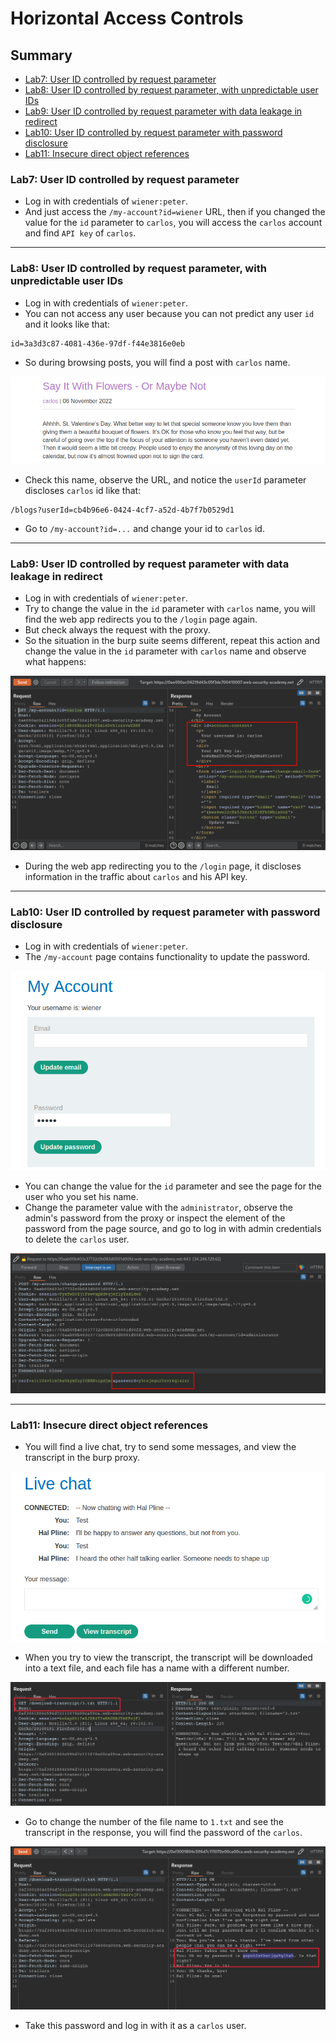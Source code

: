 # Horizontal Access Controls
## Summary
- [Lab7: User ID controlled by request parameter]()
- [Lab8: User ID controlled by request parameter, with unpredictable user IDs]()
- [Lab9: User ID controlled by request parameter with data leakage in redirect]()
- [Lab10: User ID controlled by request parameter with password disclosure]()
- [Lab11: Insecure direct object references]()

### Lab7: User ID controlled by request parameter
- Log in with credentials of `wiener:peter`.
- And just access the `/my-account?id=wiener` URL, then if you changed the value for the `id` parameter to `carlos`, you will access the `carlos` account and find `API key` of `carlos`.
---
### Lab8: User ID controlled by request parameter, with unpredictable user IDs
- Log in with credentials of `wiener:peter`.
- You can not access any user because you can not predict any user `id` and it looks like that:
```
id=3a3d3c87-4081-436e-97df-f44e3816e0eb
```
- So during browsing posts, you will find a post with `carlos` name.

![Lab8_carlosPost.png](https://github.com/Sec0gh/Portswigger-Labs/blob/main/Access%20Control%20Labs/images/Lab8_carlosPost.png)
- Check this name, observe the URL, and notice the `userId` parameter discloses `carlos` id like that:
```
/blogs?userId=cb4b96e6-0424-4cf7-a52d-4b7f7b0529d1
```
- Go to `/my-account?id=...` and change your id to `carlos` id.
----
### Lab9: User ID controlled by request parameter with data leakage in redirect
- Log in with credentials of `wiener:peter`.
- Try to change the value in the `id` parameter with `carlos` name, you will find the web app redirects you to the `/login` page again.
- But check always the request with the proxy.
- So the situation in the burp suite seems different, repeat this action and change the value in the `id` parameter with `carlos` name and observe what happens:

![Lab9_ LeakageInRedirect.png](https://github.com/Sec0gh/Portswigger-Labs/blob/main/Access%20Control%20Labs/images/Lab9_%20LeakageInRedirect.png)
- During the web app redirecting you to the `/login` page, it discloses information in the traffic about `carlos` and his API key.
----
### Lab10: User ID controlled by request parameter with password disclosure
- Log in with credentials of `wiener:peter`.
- The `/my-account` page contains functionality to update the password.

![Lab10_UpdatePassword.png](https://github.com/Sec0gh/Portswigger-Labs/blob/main/Access%20Control%20Labs/images/Lab10_UpdatePassword.png)
- You can change the value for the `id` parameter and see the page for the user who you set his name.
- Change the parameter value with the `administrator`, observe the admin's password from the proxy or inspect the element of the password from the page source, and go to log in with admin credentials to delete the `carlos` user.

![Lab10_AdminPassword.png](https://github.com/Sec0gh/Portswigger-Labs/blob/main/Access%20Control%20Labs/images/Lab10_AdminPassword.png)

----
### Lab11: Insecure direct object references
- You will find a live chat, try to send some messages, and view the transcript in the burp proxy.

![Lab11_LiveChat.png](https://github.com/Sec0gh/Portswigger-Labs/blob/main/Access%20Control%20Labs/images/Lab11_LiveChat.png)
- When you try to view the transcript, the transcript will be downloaded into a text file, and each file has a name with a different number.

![Lab11_TextFile.png](https://github.com/Sec0gh/Portswigger-Labs/blob/main/Access%20Control%20Labs/images/Lab11_TextFile.png)
- Go to change the number of the file name to `1.txt` and see the transcript in the response, you will find the password of the `carlos`.

![Lab11_password.png](https://github.com/Sec0gh/Portswigger-Labs/blob/main/Access%20Control%20Labs/images/Lab11_password.png)
- Take this password and log in with it as a `carlos` user.